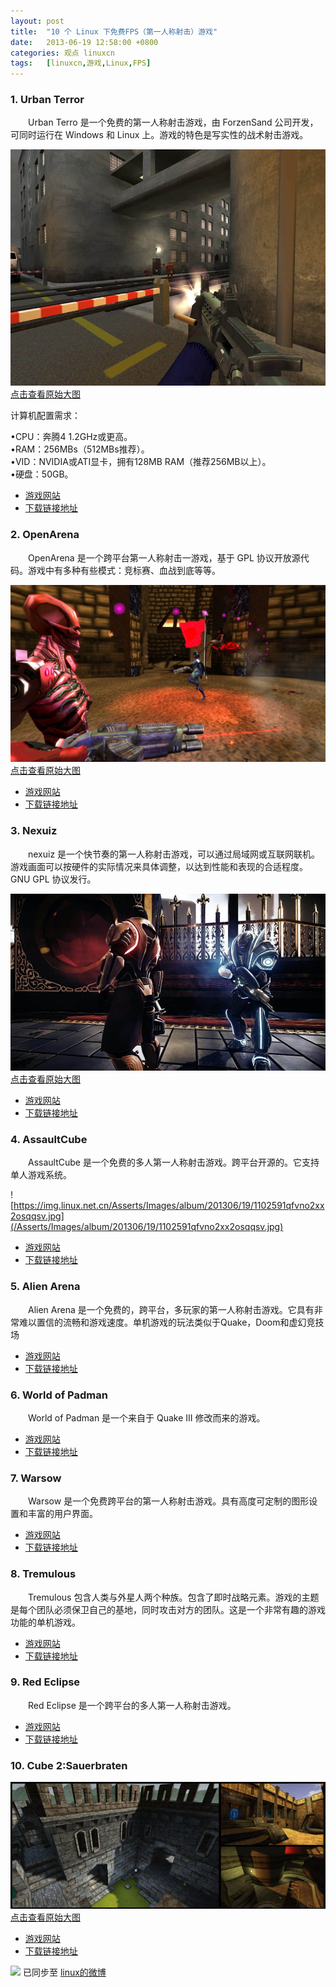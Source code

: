 ```yaml
---
layout: post
title:	"10 个 Linux 下免费FPS（第一人称射击）游戏"
date:	2013-06-19 12:58:00 +0800 
categories:	观点 linuxcn 
tags:	[linuxcn,游戏,Linux,FPS]
---
```



### 1. Urban Terror


　　Urban Terro 是一个免费的第一人称射击游戏，由 ForzenSand 公司开发，可同时运行在 Windows 和 Linux 上。游戏的特色是写实性的战术射击游戏。


[![](/Asserts/Images/album/201306/19/110249551524fvzhb1ht4q.jpg)  
点击查看原始大图](https://img.linux.net.cn/Asserts/Images/album/201306/19/110249551524fvzhb1ht4q.jpg)


计算机配置需求：  
  
•CPU：奔腾4 1.2GHz或更高。  
•RAM：256MBs（512MBs推荐）。  
•VID：NVIDIA或ATI显卡，拥有128MB RAM（推荐256MB以上）。  
•硬盘：50GB。


* [游戏网站](http://www.urbanterror.info/home/)
* [下载链接地址](http://www.urbanterror.info/downloads/)


### 2. OpenArena


　　OpenArena 是一个跨平台第一人称射击一游戏，基于 GPL 协议开放源代码。游戏中有多种有些模式：竞标赛、血战到底等等。


[![](/Asserts/Images/album/201306/19/11025399115gok5c71sk1p.jpg)  
点击查看原始大图](https://img.linux.net.cn/Asserts/Images/album/201306/19/11025399115gok5c71sk1p.jpg)


* [游戏网站](http://www.openarena.ws/smfnews.php)
* [下载链接地址](http://www.openarena.ws/download.php)


### 3. Nexuiz


　　nexuiz 是一个快节奏的第一人称射击游戏，可以通过局域网或互联网联机。游戏画面可以按硬件的实际情况来具体调整，以达到性能和表现的合适程度。GNU GPL 协议发行。


[![](/Asserts/Images/album/201306/19/1102564oqfruyw6qwmdumm.jpg)  
点击查看原始大图](https://img.linux.net.cn/Asserts/Images/album/201306/19/1102564oqfruyw6qwmdumm.jpg)


* [游戏网站](http://www.nexuiz.com/)
* [下载链接地址](http://sourceforge.net/projects/nexuiz/files/NexuizRelease/Nexuiz%202.5.2/nexuiz-252.zip/download?use_mirror=kaz)


### 4. AssaultCube


　　AssaultCube 是一个免费的多人第一人称射击游戏。跨平台开源的。它支持单人游戏系统。


![https://img.linux.net.cn/Asserts/Images/album/201306/19/1102591qfvno2xx2osqqsv.jpg](/Asserts/Images/album/201306/19/1102591qfvno2xx2osqqsv.jpg)


* [游戏网站](http://assault.cubers.net/)
* [下载链接地址](http://assault.cubers.net/download.html)


### 5. Alien Arena


　　Alien Arena 是一个免费的，跨平台，多玩家的第一人称射击游戏。它具有非常难以置信的流畅和游戏速度。单机游戏的玩法类似于Quake，Doom和虚幻竞技场


* [游戏网站](http://red.planetarena.org/index.html)
* [下载链接地址](http://red.planetarena.org/aquire.html)


### 6. World of Padman


　　World of Padman 是一个来自于 Quake III 修改而来的游戏。


* [游戏网站](http://worldofpadman.net/website/)
* [下载链接地址](http://sourceforge.net/projects/worldofpadman/)


### 7. Warsow


　　Warsow 是一个免费跨平台的第一人称射击游戏。具有高度可定制的图形设置和丰富的用户界面。


* [游戏网站](http://www.warsow.net/)
* [下载链接地址](http://www.warsow.net/download)


### 8. Tremulous


　　Tremulous 包含人类与外星人两个种族。包含了即时战略元素。游戏的主题是每个团队必须保卫自己的基地，同时攻击对方的团队。这是一个非常有趣的游戏功能的单机游戏。


* [游戏网站](http://www.tremulous.net/)
* [下载链接地址](http://sourceforge.net/projects/tremulous/)


### 9. Red Eclipse


　　Red Eclipse 是一个跨平台的多人第一人称射击游戏。


* [游戏网站](http://www.redeclipse.net/)
* [下载链接地址](http://sourceforge.net/projects/redeclipse/)


### 10. Cube 2:Sauerbraten


[![](/Asserts/Images/album/201306/19/1103035o054420b8fb6xga.jpg)  
点击查看原始大图](https://img.linux.net.cn/Asserts/Images/album/201306/19/1103035o054420b8fb6xga.jpg)


* [游戏网站](http://sauerbraten.org/)
* [下载链接地址](http://sauerbraten.org/)


![](https://img.linux.net.cn/xwb/images/bgimg/icon_logo.png) 已同步至 [linux的微博](http://weibo.com/1772191555/zC8pNiBC9)
